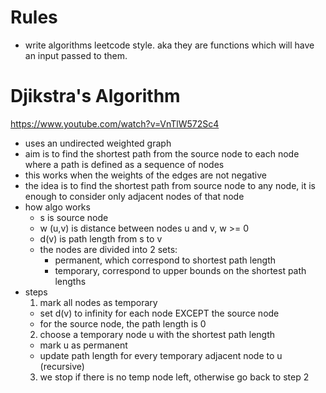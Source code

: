 
# Rules
- write algorithms leetcode style. aka they are functions which will have an input passed to them.

# Djikstra's Algorithm
https://www.youtube.com/watch?v=VnTlW572Sc4

- uses an undirected weighted graph
- aim is to find the shortest path from the source node to each node where a path is defined as a sequence of nodes
- this works when the weights of the edges are not negative
- the idea is to find the shortest path from source node to any node, it is enough to consider only adjacent nodes of that node
- how algo works
    - s is source node
    - w (u,v) is distance between nodes u and v, w >= 0
    - d(v) is path length from s to v
    - the nodes are divided into 2 sets: 
        - permanent, which correspond to shortest path length
        - temporary, correspond to upper bounds on the shortest path lengths
- steps
    1. mark all nodes as temporary
    - set d(v) to infinity for each node EXCEPT the source node
    - for the source node, the path length is 0
    2. choose a temporary node u with the shortest path length
    - mark u as permanent
    - update path length for every temporary adjacent node to u (recursive)
    3. we stop if there is no temp node left, otherwise go back to step 2


